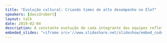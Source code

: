 ```yaml
---
title: "Evolução cultural: Criando times de alto desempenho no Elo7"
speakers: [davidrobert]
layout: talk
date: 2019-02-04
description: A constante evolução de cada integrante das equipes reflete na manutenção de times de alta performance. abordando o impacto do crescimento acelerado sobre a cultura e o ambiente de trabalho, e as sutilezas envolvidas em combinar competitividade com cooperação e colaboração. São discutidas também as vantagens e desvantagens entre times especialistas e times autossuficientes, organização de sprints; sucessos e desafios no uso de Continuous Delivery, programação pareada e outras técnicas ágeis; e o foco em alta performance individual.
embeded_slides: "<iframe src='//www.slideshare.net/slideshow/embed_code/key/jnNo0jHYtzqsrB' width='595' height='485' frameborder='0' marginwidth='0' marginheight='0' scrolling='no' style='border:1px solid #CCC; border-width:1px; margin-bottom:5px; max-width: 100%;' allowfullscreen> </iframe> <div style='margin-bottom:5px'> <strong> <a href='//www.slideshare.net/while42/evoluo-cultural-criando-times-de-alto-desempenho-no-elo7' title='Evolução cultural: Criando times de alto desempenho no Elo7' target='_blank'>Evolução cultural: Criando times de alto desempenho no Elo7</a> </strong> from <strong><a href='https://www.slideshare.net/while42' target='_blank'>David Robert Camargo de Campos</a></strong> </div>"
---
```

